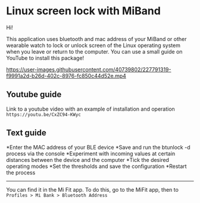 # Linux screen lock with MiBand

Hi!

This application uses bluetooth and mac address of your MiBand or other wearable watch to lock or unlock screen of the Linux operating system when you leave or return to the computer.
You can use a small guide on YouTube to install this package!



https://user-images.githubusercontent.com/40739802/227791319-f9991a2d-b26d-402c-8976-fc850c44d52e.mp4




## Youtube guide
Link to a youtube video with an example of installation and operation ```https://youtu.be/CxZC94-KWyc```

## Text guide

 *Enter the MAC address of your BLE device
 *Save and run the btunlock -d process via the console
 *Experiment with incoming values at certain distances between the device and the computer
 *Tick the desired operating modes
 *Set the thresholds and save the configuration
 *Restart the process
__________________________________________________________________________________________
You can find it in the Mi Fit app. To do this, go to the MiFit app, then to ```Profiles > Mi Bank > Bluetooth Address```
